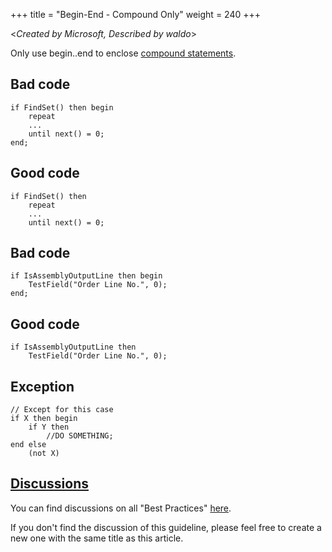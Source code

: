 +++
title = "Begin-End - Compound Only"
weight = 240
+++

<_Created by Microsoft, Described by waldo_\>

Only use begin..end to enclose [compound statements](https://docs.microsoft.com/en-us/cpp/c-language/compound-statement-c?view=msvc-170#:~:text=A%20compound%20statement%20%28also%20called%20a%20%22block%22%29%20typically,appear%20at%20the%20head%20of%20a%20compound%20statement.).

## Bad code

```AL
if FindSet() then begin
    repeat
    ...
    until next() = 0;
end;
```

## Good code

```AL
if FindSet() then
    repeat
    ...
    until next() = 0;
```

## Bad code

```AL
if IsAssemblyOutputLine then begin
    TestField("Order Line No.", 0);
end;
```

## Good code

```AL
if IsAssemblyOutputLine then
    TestField("Order Line No.", 0);
```

## Exception

```AL
// Except for this case
if X then begin
    if Y then 
        //DO SOMETHING;
end else 
    (not X)
```

## [Discussions](https://github.com/microsoft/alguidelines/discussions/categories/bc-best-practices?discussions_q=begin+end+compound+only+category%3A%22BC+Best+Practices%22)

You can find discussions on all "Best Practices" [here](https://github.com/microsoft/alguidelines/discussions/categories/bc-best-practices).

If you don't find the discussion of this guideline, please feel free to create a new one with the same title as this article.  
